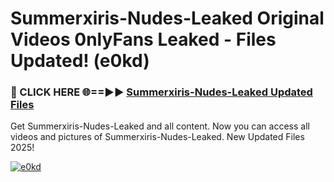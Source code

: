 # Summerxiris-Nudes-Leaked Original Videos 0nlyFans Leaked - Files Updated! (e0kd)

<h3>🔴 CLICK HERE 🌐==►► <a href="https://tinyurl.com/4mcuefdz" rel="nofollow">Summerxiris-Nudes-Leaked Updated Files</a></h3>

Get Summerxiris-Nudes-Leaked and all content. Now you can access all videos and pictures of Summerxiris-Nudes-Leaked. New Updated Files 2025!

[![e0kd](https://i.imgur.com/StAQSOY.gif)](https://tinyurl.com/4mcuefdz)
